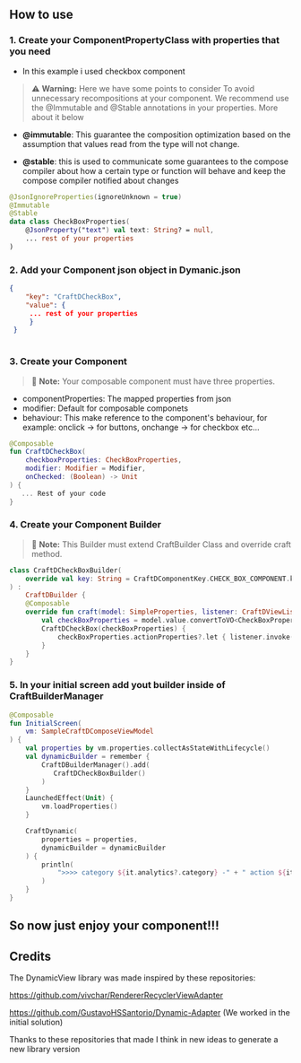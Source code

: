 ## How to use

### 1. Create your ComponentPropertyClass with properties that you need
- In this example i used checkbox component
> :warning: **Warning:** Here we have some points to consider
> To avoid unnecessary recompositions at your component. We recommend use
> the @Immutable and @Stable annotations in your properties. More about it below

- **@immutable**: This guarantee the composition optimization based on the assumption that values read from the type will not change.

- **@stable**: this is used to communicate some guarantees to the compose compiler about how a certain type or function will behave and keep the compose compiler notified about changes

```kotlin
@JsonIgnoreProperties(ignoreUnknown = true)
@Immutable
@Stable
data class CheckBoxProperties(
    @JsonProperty("text") val text: String? = null,
    ... rest of your properties
)

```

### 2. Add your Component json object in Dymanic.json
```json
{
    "key": "CraftDCheckBox",
    "value": {
     ... rest of your properties
     }
 }
  
```

### 3. Create your Component
> :memo: **Note:** Your composable component must have three properties.
- componentProperties: The mapped properties from json
- modifier: Default for composable componets
- behaviour: This make reference to the component's behaviour, for example: onclick -> for buttons, onchange -> for checkbox etc...
```kotlin
@Composable
fun CraftDCheckBox(
    checkboxProperties: CheckBoxProperties,
    modifier: Modifier = Modifier,
    onChecked: (Boolean) -> Unit 
) {
   ... Rest of your code
}
```

### 4. Create your Component Builder
 > :memo: **Note:** This Builder must extend CraftBuilder Class and override craft method.

```kotlin
class CraftDCheckBoxBuilder(
    override val key: String = CraftDComponentKey.CHECK_BOX_COMPONENT.key
) :
    CraftDBuilder {
    @Composable
    override fun craft(model: SimpleProperties, listener: CraftDViewListener) {
        val checkBoxProperties = model.value.convertToVO<CheckBoxProperties>()
        CraftDCheckBox(checkBoxProperties) {
            checkBoxProperties.actionProperties?.let { listener.invoke(it) }
        }
    }
}
```

### 5. In your initial screen add yout builder inside of CraftBuilderManager
```kotlin
@Composable
fun InitialScreen(
    vm: SampleCraftDComposeViewModel
) {
    val properties by vm.properties.collectAsStateWithLifecycle()
    val dynamicBuilder = remember {
        CraftDBuilderManager().add(
           CraftDCheckBoxBuilder()
        )
    }
    LaunchedEffect(Unit) {
        vm.loadProperties()
    }

    CraftDynamic(
        properties = properties,
        dynamicBuilder = dynamicBuilder
    ) {
        println(
            ">>>> category ${it.analytics?.category} -" + " action ${it.analytics?.action} -" + " label  ${it.analytics?.label} -" + " deeplink ${it.deeplink}"
        )
    }
}
```
## So now just enjoy your component!!!

## Credits

The DynamicView library was made inspired by these repositories:

https://github.com/vivchar/RendererRecyclerViewAdapter

https://github.com/GustavoHSSantorio/Dynamic-Adapter (We worked in the initial solution)

Thanks to these repositories that made I think in new ideas to generate a new library version
